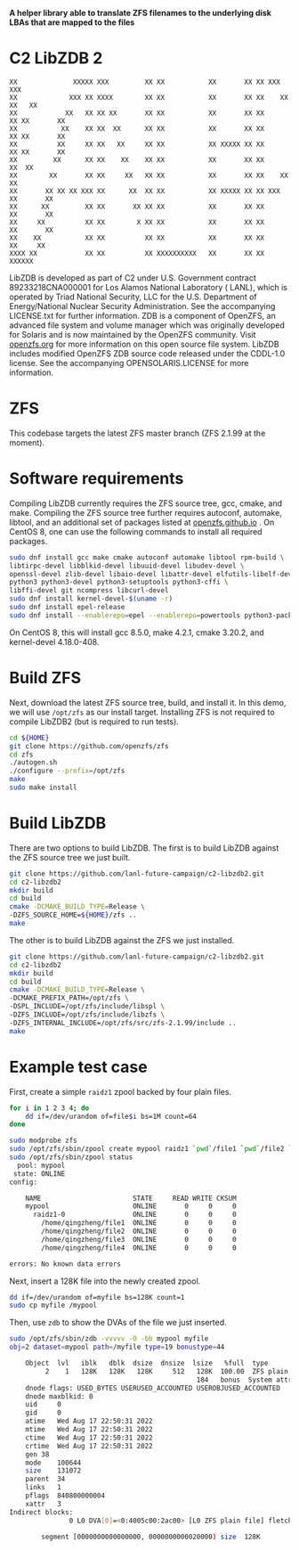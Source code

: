 **A helper library able to translate ZFS filenames to the underlying disk LBAs that are mapped to the files**

C2 LibZDB 2
================

```
XX              XXXXX XXX         XX XX           XX       XX XX XXX         XXX
XX             XXX XX XXXX        XX XX           XX       XX XX    XX     XX   XX
XX            XX   XX XX XX       XX XX           XX       XX XX      XX XX       XX
XX           XX    XX XX  XX      XX XX           XX       XX XX      XX XX       XX
XX          XX     XX XX   XX     XX XX           XX XXXXX XX XX      XX XX       XX
XX         XX      XX XX    XX    XX XX           XX       XX XX     XX  XX
XX        XX       XX XX     XX   XX XX           XX       XX XX    XX   XX
XX       XX XX XX XXX XX      XX  XX XX           XX XXXXX XX XX XXX     XX       XX
XX      XX         XX XX       XX XX XX           XX       XX XX         XX       XX
XX     XX          XX XX        X XX XX           XX       XX XX         XX       XX
XX    XX           XX XX          XX XX           XX       XX XX          XX     XX
XXXX XX            XX XX          XX XXXXXXXXXX   XX       XX XX            XXXXXX
```

LibZDB is developed as part of C2 under U.S. Government contract 89233218CNA000001 for Los Alamos National Laboratory (
LANL), which is operated by Triad National Security, LLC for the U.S. Department of Energy/National Nuclear Security
Administration. See the accompanying LICENSE.txt for further information. ZDB is a component of OpenZFS, an advanced
file system and volume manager which was originally developed for Solaris and is now maintained by the OpenZFS
community. Visit [openzfs.org](https://openzfs.org/) for more information on this open source file system. LibZDB
includes modified OpenZFS ZDB source code released under the CDDL-1.0 license. See the accompanying OPENSOLARIS.LICENSE
for more information.

# ZFS

This codebase targets the latest ZFS master branch (ZFS 2.1.99 at the moment).

# Software requirements

Compiling LibZDB currently requires the ZFS source tree, gcc, cmake, and make. Compiling the ZFS source tree further
requires autoconf, automake, libtool, and an additional set of packages listed
at [openzfs.github.io](https://openzfs.github.io/openzfs-docs/Developer%20Resources/Building%20ZFS.html)
. On CentOS 8, one can use the following commands to install all required packages.

```bash
sudo dnf install gcc make cmake autoconf automake libtool rpm-build \
libtirpc-devel libblkid-devel libuuid-devel libudev-devel \
openssl-devel zlib-devel libaio-devel libattr-devel elfutils-libelf-devel \
python3 python3-devel python3-setuptools python3-cffi \
libffi-devel git ncompress libcurl-devel
sudo dnf install kernel-devel-$(uname -r)
sudo dnf install epel-release
sudo dnf install --enablerepo=epel --enablerepo=powertools python3-packaging dkms
```

On CentOS 8, this will install gcc 8.5.0, make 4.2.1, cmake 3.20.2, and kernel-devel 4.18.0-408.

# Build ZFS

Next, download the latest ZFS source tree, build, and install it. In this demo, we will use `/opt/zfs` as our install
target. Installing ZFS is not required to compile LibZDB2 (but is required to run tests).

```bash
cd ${HOME}
git clone https://github.com/openzfs/zfs
cd zfs
./autogen.sh
./configure --prefix=/opt/zfs
make
sudo make install
```

# Build LibZDB

There are two options to build LibZDB. The first is to build LibZDB against the ZFS source tree we just built.

```bash
git clone https://github.com/lanl-future-campaign/c2-libzdb2.git
cd c2-libzdb2
mkdir build
cd build
cmake -DCMAKE_BUILD_TYPE=Release \
-DZFS_SOURCE_HOME=${HOME}/zfs ..
make
```

The other is to build LibZDB against the ZFS we just installed.

```bash
git clone https://github.com/lanl-future-campaign/c2-libzdb2.git
cd c2-libzdb2
mkdir build
cd build
cmake -DCMAKE_BUILD_TYPE=Release \
-DCMAKE_PREFIX_PATH=/opt/zfs \
-DSPL_INCLUDE=/opt/zfs/include/libspl \
-DZFS_INCLUDE=/opt/zfs/include/libzfs \
-DZFS_INTERNAL_INCLUDE=/opt/zfs/src/zfs-2.1.99/include ..
make
```

# Example test case

First, create a simple `raidz1` zpool backed by four plain files.

```bash
for i in 1 2 3 4; do
	dd if=/dev/urandom of=file$i bs=1M count=64
done

sudo modprobe zfs
sudo /opt/zfs/sbin/zpool create mypool raidz1 `pwd`/file1 `pwd`/file2 `pwd`/file3 `pwd`/file4
sudo /opt/zfs/sbin/zpool status
  pool: mypool
 state: ONLINE
config:

	NAME                       STATE     READ WRITE CKSUM
	mypool                     ONLINE       0     0     0
	  raidz1-0                 ONLINE       0     0     0
	    /home/qingzheng/file1  ONLINE       0     0     0
	    /home/qingzheng/file2  ONLINE       0     0     0
	    /home/qingzheng/file3  ONLINE       0     0     0
	    /home/qingzheng/file4  ONLINE       0     0     0

errors: No known data errors
```

Next, insert a 128K file into the newly created zpool.

```bash
dd if=/dev/urandom of=myfile bs=128K count=1
sudo cp myfile /mypool
```

Then, use `zdb` to show the DVAs of the file we just inserted.

```bash
sudo /opt/zfs/sbin/zdb -vvvvv -O -bb mypool myfile
obj=2 dataset=mypool path=/myfile type=19 bonustype=44

    Object  lvl   iblk   dblk  dsize  dnsize  lsize   %full  type
         2    1   128K   128K   128K     512   128K  100.00  ZFS plain file (K=inherit) (Z=inherit=lz4)
                                               184   bonus  System attributes
	dnode flags: USED_BYTES USERUSED_ACCOUNTED USEROBJUSED_ACCOUNTED
	dnode maxblkid: 0
	uid     0
	gid     0
	atime	Wed Aug 17 22:50:31 2022
	mtime	Wed Aug 17 22:50:31 2022
	ctime	Wed Aug 17 22:50:31 2022
	crtime	Wed Aug 17 22:50:31 2022
	gen	38
	mode	100644
	size	131072
	parent	34
	links	1
	pflags	840800000004
	xattr	3
Indirect blocks:
               0 L0 DVA[0]=<0:4005c00:2ac00> [L0 ZFS plain file] fletcher4 uncompressed unencrypted LE contiguous unique single size=20000L/20000P birth=38L/38P fill=1 cksum=401a079a3d42:10003bc6e83bb43b:e0f600df0713fa2:5d57ed649a9e3068

		segment [0000000000000000, 0000000000020000) size  128K
```
